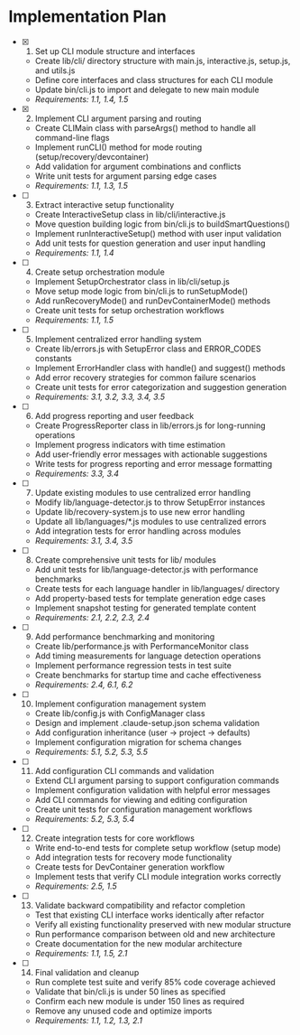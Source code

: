 # Implementation Plan

- [x] 1. Set up CLI module structure and interfaces
  - Create lib/cli/ directory structure with main.js, interactive.js, setup.js, and utils.js
  - Define core interfaces and class structures for each CLI module
  - Update bin/cli.js to import and delegate to new main module
  - _Requirements: 1.1, 1.4, 1.5_

- [x] 2. Implement CLI argument parsing and routing
  - Create CLIMain class with parseArgs() method to handle all command-line flags
  - Implement runCLI() method for mode routing (setup/recovery/devcontainer)
  - Add validation for argument combinations and conflicts
  - Write unit tests for argument parsing edge cases
  - _Requirements: 1.1, 1.3, 1.5_

- [ ] 3. Extract interactive setup functionality
  - Create InteractiveSetup class in lib/cli/interactive.js
  - Move question building logic from bin/cli.js to buildSmartQuestions()
  - Implement runInteractiveSetup() method with user input validation
  - Add unit tests for question generation and user input handling
  - _Requirements: 1.1, 1.4_

- [ ] 4. Create setup orchestration module
  - Implement SetupOrchestrator class in lib/cli/setup.js
  - Move setup mode logic from bin/cli.js to runSetupMode()
  - Add runRecoveryMode() and runDevContainerMode() methods
  - Create unit tests for setup orchestration workflows
  - _Requirements: 1.1, 1.5_

- [ ] 5. Implement centralized error handling system
  - Create lib/errors.js with SetupError class and ERROR_CODES constants
  - Implement ErrorHandler class with handle() and suggest() methods
  - Add error recovery strategies for common failure scenarios
  - Create unit tests for error categorization and suggestion generation
  - _Requirements: 3.1, 3.2, 3.3, 3.4, 3.5_

- [ ] 6. Add progress reporting and user feedback
  - Create ProgressReporter class in lib/errors.js for long-running operations
  - Implement progress indicators with time estimation
  - Add user-friendly error messages with actionable suggestions
  - Write tests for progress reporting and error message formatting
  - _Requirements: 3.3, 3.4_

- [ ] 7. Update existing modules to use centralized error handling
  - Modify lib/language-detector.js to throw SetupError instances
  - Update lib/recovery-system.js to use new error handling
  - Update all lib/languages/*.js modules to use centralized errors
  - Add integration tests for error handling across modules
  - _Requirements: 3.1, 3.4, 3.5_

- [ ] 8. Create comprehensive unit tests for lib/ modules
  - Add unit tests for lib/language-detector.js with performance benchmarks
  - Create tests for each language handler in lib/languages/ directory
  - Add property-based tests for template generation edge cases
  - Implement snapshot testing for generated template content
  - _Requirements: 2.1, 2.2, 2.3, 2.4_

- [ ] 9. Add performance benchmarking and monitoring
  - Create lib/performance.js with PerformanceMonitor class
  - Add timing measurements for language detection operations
  - Implement performance regression tests in test suite
  - Create benchmarks for startup time and cache effectiveness
  - _Requirements: 2.4, 6.1, 6.2_

- [ ] 10. Implement configuration management system
  - Create lib/config.js with ConfigManager class
  - Design and implement .claude-setup.json schema validation
  - Add configuration inheritance (user → project → defaults)
  - Implement configuration migration for schema changes
  - _Requirements: 5.1, 5.2, 5.3, 5.5_

- [ ] 11. Add configuration CLI commands and validation
  - Extend CLI argument parsing to support configuration commands
  - Implement configuration validation with helpful error messages
  - Add CLI commands for viewing and editing configuration
  - Create unit tests for configuration management workflows
  - _Requirements: 5.2, 5.3, 5.4_

- [ ] 12. Create integration tests for core workflows
  - Write end-to-end tests for complete setup workflow (setup mode)
  - Add integration tests for recovery mode functionality
  - Create tests for DevContainer generation workflow
  - Implement tests that verify CLI module integration works correctly
  - _Requirements: 2.5, 1.5_

- [ ] 13. Validate backward compatibility and refactor completion
  - Test that existing CLI interface works identically after refactor
  - Verify all existing functionality preserved with new modular structure
  - Run performance comparison between old and new architecture
  - Create documentation for the new modular architecture
  - _Requirements: 1.1, 1.5, 2.1_

- [ ] 14. Final validation and cleanup
  - Run complete test suite and verify 85% code coverage achieved
  - Validate that bin/cli.js is under 50 lines as specified
  - Confirm each new module is under 150 lines as required
  - Remove any unused code and optimize imports
  - _Requirements: 1.1, 1.2, 1.3, 2.1_